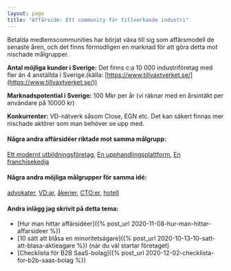 ```yaml
---
layout: page
title: "Affärsidé: Ett community för tillverkande industri"
---
```

Betalda medlemscommunities har börjat växa till sig som affärsmodell de senaste åren, och det finns förmodligen en marknad för att göra detta mot nischade målgrupper.

**Antal möjliga kunder i Sverige:** Det finns c:a 10 000 industriföretag med fler än 4 anställda i Sverige.(källa: [https://www.tillvaxtverket.se/](https://www.tillvaxtverket.se/))

**Marknadspotential i Sverige:** 100 Mkr per år (vi räknar med en årsintäkt per användare på 10000 kr)

**Konkurrenter:** VD-nätverk såsom Close, EGN etc. Det kan säkert finnas mer nischade aktörer som man behöver se upp med.

#### Några andra affärsidéer riktade mot samma målgrupp:
[Ett modernt utbildningsföretag](/affarsideer/ett-modernt-utbildningsforetag-riktat-mot-tillverkande-industri/), [En upphandlingsplattform](/affarsideer/en-upphandlingsplattform-for-tillverkande-industri/), [En franchisekedja](/affarsideer/en-franchisekedja-av-tillverkande-industri/)


#### Några andra möjliga målgrupper för samma idé:
[advokater](/affarsideer/ett-community-for-advokater/), [VD:ar](/affarsideer/ett-community-for-vd-ar/), [åkerier](/affarsideer/ett-community-for-akerier/), [CTO:er](/affarsideer/ett-community-for-cto-er/), [hotell](/affarsideer/ett-community-for-hotell/)

#### Andra inlägg jag skrivit på detta tema:
- [Hur man hittar affärsidéer]({% post_url 2020-11-08-hur-man-hittar-affarsideer %})
- [10 sätt att blåsa en minoritetsägare]({% post_url 2020-10-13-10-satt-att-blasa-aktieagare %}) (när du väl startar företaget)
- [Checklista för B2B SaaS-bolag]({% post_url 2020-12-02-checklista-for-b2b-saas-bolag %})

